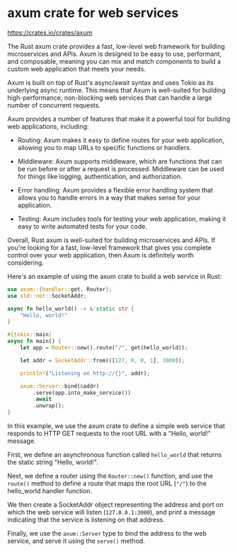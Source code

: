 # axum crate for web services

<https://crates.io/crates/axum>

The Rust axum crate provides a fast, low-level web framework for building microservices and APIs. Axum is designed to be easy to use, performant, and composable, meaning you can mix and match components to build a custom web application that meets your needs.

Axum is built on top of Rust's async/await syntax and uses Tokio as its underlying async runtime. This means that Axum is well-suited for building high-performance, non-blocking web services that can handle a large number of concurrent requests.

Axum provides a number of features that make it a powerful tool for building web applications, including:

* Routing: Axum makes it easy to define routes for your web application, allowing you to map URLs to specific functions or handlers.

* Middleware: Axum supports middleware, which are functions that can be run before or after a request is processed. Middleware can be used for things like logging, authentication, and authorization.

* Error handling: Axum provides a flexible error handling system that allows you to handle errors in a way that makes sense for your application.

* Testing: Axum includes tools for testing your web application, making it easy to write automated tests for your code.

Overall, Rust axum is well-suited for building microservices and APIs. If you're looking for a fast, low-level framework that gives you complete control over your web application, then Axum is definitely worth considering.

Here's an example of using the axum crate to build a web service in Rust:

```rust
use axum::{handler::get, Router};
use std::net::SocketAddr;

async fn hello_world() -> &'static str {
    "Hello, world!"
}

#[tokio::main]
async fn main() {
    let app = Router::new().route("/", get(hello_world));

    let addr = SocketAddr::from(([127, 0, 0, 1], 3000));

    println!("Listening on http://{}", addr);

    axum::Server::bind(&addr)
        .serve(app.into_make_service())
        .await
        .unwrap();
}
```

In this example, we use the axum crate to define a simple web service that responds to HTTP GET requests to the root URL with a "Hello, world!" message.

First, we define an asynchronous function called `hello_world` that returns the static string "Hello, world!".

Next, we define a router using the `Router::new()` function, and use the `route()` method to define a route that maps the root URL (`"/"`) to the hello_world handler function.

We then create a SocketAddr object representing the address and port on which the web service will listen (`127.0.0.1:3000`), and print a message indicating that the service is listening on that address.

Finally, we use the `axum::Server` type to bind the address to the web service, and serve it using the `serve()` method.
